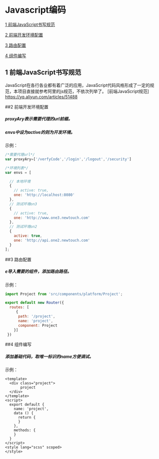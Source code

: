 
# Javascript编码

[1 前端JavaScript书写规范](#user-content-1)

[2 前端开发环境配置](#user-content-2)

[3 路由配置](#user-content-3)

[4 组件编写](#user-content-4)


## <span id="user-content-1">1 前端JavaScript书写规范</span>

JavaScript在各行各业都有着广泛的应用，JavaScript代码风格形成了一定的规范，本项目直接就参考阿里的js规范，不依次列举了。
[前端JavaScript规范]  <https://yq.aliyun.com/articles/51488>


##<span id="user-content-2">2 前端开发环境配置</span>

##### proxyAry表示需要代理的url前缀。
##### envs中设为active的则为开发环境。
示例：
```javascript
/*需要代理url*/
var proxyAry=['/verfyCode','/login','/logout','/security']

/*环境列表*/
var envs = [

  // 本地环境
  {
    // active: true,
    one: 'http://localhost:8080'
  },
  // 测试环境on3
  {
    // active: true,
    one: 'http://www.one3.newtouch.com'
  },
  // 测试环境on2
  {
    active: true,
    one: 'http://api.one2.newtouch.com'
  }
];
```
##<span id="user-content-3">3 路由配置</span>

##### e导入需要的组件，添加路由路径。
示例：
```javascript
import Project from 'src/components/platform/Project';

export default new Router({
  routes: [
     {
      path: '/project',
      name: 'project',
      component: Project
    }]
 })
``````
##<span id="user-content-4">4 组件编写</span>

##### 添加基础代码，取唯一标识的name方便调试。
示例：
```vue
<template>
  <div class="project">
       project
  </div>
</template>
<script>
  export default {
    name: 'project',
    data () {
      return {
      }
    },
    methods: {
    }
  }
</script>
<style lang="scss" scoped>
</style>
```